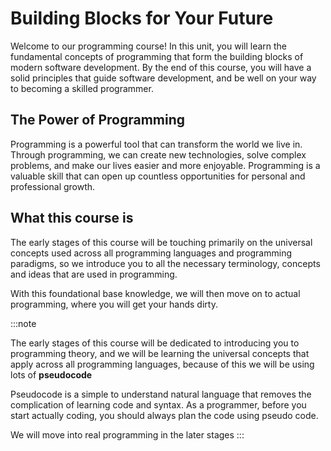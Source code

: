 # Building Blocks for Your Future

Welcome to our programming course! In this unit, you will learn the fundamental concepts of programming that form the building blocks of modern software development. By the end of this course, you will have a solid principles that guide software development, and be well on your way to becoming a skilled programmer.

## The Power of Programming

Programming is a powerful tool that can transform the world we live in. Through programming, we can create new technologies, solve complex problems, and make our lives easier and more enjoyable. Programming is a valuable skill that can open up countless opportunities for personal and professional growth.

## What this course is

The early stages of this course will be touching primarily on the universal concepts used across all programming languages and programming paradigms, so we introduce you to all the necessary terminology, concepts and ideas that are used in programming.

With this foundational base knowledge, we will then move on to actual programming, where you will get your hands dirty.

:::note

The early stages of this course will be dedicated to introducing you to programming theory, and we will be learning the universal concepts that apply across all programming languages, because of this we will be using lots of **pseudocode**

Pseudocode is a simple to understand natural language that removes the complication of learning code and syntax. As a programmer, before you start actually coding, you should always plan the code using pseudo code.

We will move into real programming in the later stages
:::
